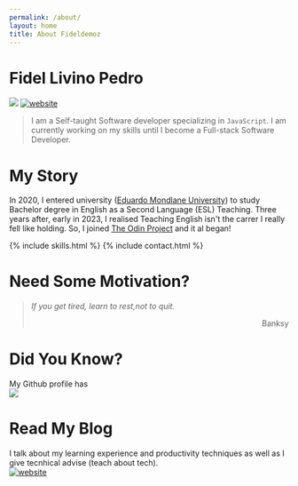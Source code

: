 ```yaml
---
permalink: /about/
layout: home
title: About Fideldemoz
---
```

# Fidel Livino Pedro
![](https://komarev.com/ghpvc/?username=fideldemoz&color=brightgreen&style=for-the-badge)
[![website](https://img.shields.io/badge/Github-000000?style=for-the-badge&logo=About.me&logoColor=white)](https://www.github.com/fideldemoz/)

> I am a Self-taught Software developer specializing in `JavaScript`. I am currently
working on my skills until I become a Full-stack Software Developer.

# My Story
In 2020, I entered university ([Eduardo Mondlane University](https://www.uem.mz)) to study Bachelor degree in English as a Second Language (ESL) Teaching. Three years after, early in 2023, I realised Teaching English isn't the carrer I really fell like holding. So, I joined [The Odin Project](https://www.theodinproject.com/) and it al began!

{% include skills.html %}
{% include contact.html %}

# Need Some Motivation?
> *If you get tired, learn to rest,not to quit.*
> <p style="text-align:right">Banksy</p>

# Did You Know?
My Github profile has  
![](https://komarev.com/ghpvc/?username=fideldemoz&color=brightgreen&style=for-the-badge)

# Read My Blog
I talk about my learning experience and productivity techniques as well as I give tecnhical advise (teach about tech).  
[![website](https://img.shields.io/badge/blog-000000?style=for-the-badge&logo=About.me&logoColor=white)](https://fideldemoz.github.io/blog/)
